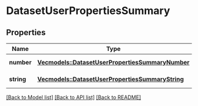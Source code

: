 # DatasetUserPropertiesSummary

## Properties

Name | Type | Description | Notes
------------ | ------------- | ------------- | -------------
**number** | [**Vec<models::DatasetUserPropertiesSummaryNumber>**](_DatasetUserPropertiesSummaryNumber.md) | List of numbers | 
**string** | [**Vec<models::DatasetUserPropertiesSummaryString>**](_DatasetUserPropertiesSummaryString.md) | List of strings | 

[[Back to Model list]](../README.md#documentation-for-models) [[Back to API list]](../README.md#documentation-for-api-endpoints) [[Back to README]](../README.md)


